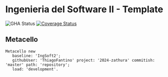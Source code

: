 # Ingenieria del Software II - Template

![GHA Status](https://github.com/ThiagoFantino/2024-zathura/actions/workflows/GHA.yml/badge.svg)
[![Coverage Status](https://coveralls.io/repos/github/ThiagoFantino/2024-zathura/badge.svg)](https://coveralls.io/github/ThiagoFantino/2024-zathura)
## Metacello

```smalltalk
Metacello new
   baseline: 'IngSoft2';
   githubUser: 'ThiagoFantino' project: '2024-zathura' commitish: 'master' path: 'repository';
   load: 'development'.
```
